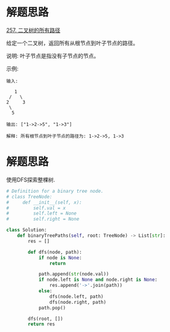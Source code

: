 # 解题思路

[257. 二叉树的所有路径](https://leetcode-cn.com/problems/binary-tree-paths/)

给定一个二叉树，返回所有从根节点到叶子节点的路径。

说明: 叶子节点是指没有子节点的节点。

示例:
```
输入:

   1
 /   \
2     3
 \
  5

输出: ["1->2->5", "1->3"]

解释: 所有根节点到叶子节点的路径为: 1->2->5, 1->3
```

# 解题思路

使用DFS探索整棵树.

```python
# Definition for a binary tree node.
# class TreeNode:
#     def __init__(self, x):
#         self.val = x
#         self.left = None
#         self.right = None

class Solution:
    def binaryTreePaths(self, root: TreeNode) -> List[str]:
        res = []

        def dfs(node, path):
            if node is None:
                return

            path.append(str(node.val))
            if node.left is None and node.right is None:
                res.append('->'.join(path))
            else:
                dfs(node.left, path)
                dfs(node.right, path)
            path.pop()

        dfs(root, [])
        return res
```
